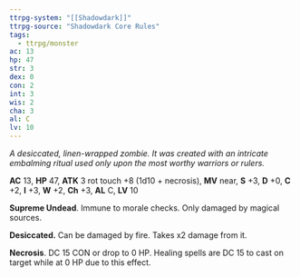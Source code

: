 ```yaml
---
ttrpg-system: "[[Shadowdark]]"
ttrpg-source: "Shadowdark Core Rules"
tags:
  - ttrpg/monster
ac: 13
hp: 47
str: 3
dex: 0
con: 2
int: 3
wis: 2
cha: 3
al: C
lv: 10
---
```


_A desiccated, linen-wrapped zombie. It was created with an intricate embalming ritual used only upon the most worthy warriors or rulers._

**AC** 13, **HP** 47, **ATK** 3 rot touch +8 (1d10 + necrosis), **MV** near, **S** +3, **D** +0, **C** +2, **I** +3, **W** +2, **Ch** +3, **AL** C, **LV** 10

**Supreme Undead**. Immune to morale checks. Only damaged by magical sources. 

**Desiccated.** Can be damaged by fire. Takes x2 damage from it. 

**Necrosis**. DC 15 CON or drop to 0 HP. Healing spells are DC 15 to cast on target while at 0 HP due to this effect.

